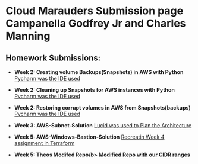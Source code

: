 <h1>Cloud Marauders Submission page Campanella Godfrey Jr and Charles Manning</h1>

<h2>Homework Submissions:</h2>

- <b>Week 2: Creating volume Backups(Snapshots) in AWS with Python </b>
      [Pycharm was the IDE used](https://github.com/CloudMarauders/Creating-volume-Backups-Snapshots-in-AWS-with-Python.git)
  
- <b>Week 2: Cleaning up Snapshots for AWS instances with Python </b>
      [Pycharm was the IDE used](https://github.com/CloudMarauders/Cleaning-up-Snapshots-for-AWS-instances-with-Python.git)

 - <b>Week 2: Restoring corrupt volumes in AWS from Snapshots(backups)</b>
     [Pycharm was the IDE used](https://github.com/CloudMarauders/Restoring-corrupt-volumes-in-AWS-from-Snapshots-backups-.git)
   

 - <b>Week 3: AWS-Subnet-Solution</b>
       [Lucid was used to Plan the Architecture](https://github.com/CloudMarauders/AWS-Subnet-Solution.git)



 - <b>Week 5: AWS-Windows-Bastion-Solution</b>
       [Recreatin Week 4 assignment in Terraform](https://github.com/CloudMarauders/AWS-Terraform-VPC-Windowsbastion.git)

- <b>Week 5: Theos Modifed Repo/b>
       [Modified Repo with our CIDR ranges](https://github.com/CloudMarauders/Modified-Repo.git)

